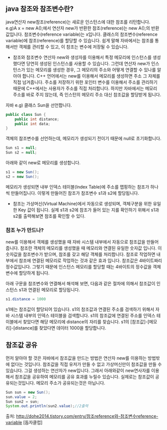 ## java 참조와 참조변수란?
java연산자 new참조(reference)는 새로운 인스턴스에 대한 참조를 리턴합니다. e.g)A x = new A();에서 연산자 new가 반환한 참조(reference)는 new A();의 반환값입니다. 참조변수(reference variable)는 x입니다. 클래스의 참조변수(reference variable)에 참조(reference)를 할당할 수 있습니다. 쉽게 말해 자바에서는 참조를 통해서만 객체를 관리할 수 있고, 이 참조는 변수에 저장될 수 있습니다.


* 참조와 참조변수
연산자 new와 생성자를 이용해서 특정 메모리에 인스턴스를 생성했다면 당연히 생성된 인스턴스를 사용할 수 있습니다.
그런데 연산자 new가 인스턴스가 있는 메모리를 생성한 경우, 그 메모리의 주소와 어떻게 연결할 수 있나를 알아야 합니다. C++ 언어에서는 new를 이용해서 메모리를 생성하면 주소 그 자체를 직접 넘겨줍니다. 주소를 저장하기 위한 포인터 변수를 이용해서 주소를 관리하기 때문에 C++에서는 사용자가 주소를 직접 처리합니다. 하지만 자바에서는 메모리 주소를 바로 주지 않는데, 즉 인스턴의 메모리 주소 대신 참조값을 할당받게 됩니다.


자바 e.g) 클래스 Sun을 선언합니다.

```java
public class Sun {
    public int distance;
    public int data;
}
```
객체의 참조변수를 선언하는데, 메모리가 생성되기 전이기 때문에 null로 초기화합니다.

```java
Sun s1 = null;
Sun s2 = null;
```
아래와 같이 new로 메모리를 생성합니다.
```java
s1 = new Sun();
s2 = new Sun();
```
메모리가 생성되면 내부 인덱스 테이블(Index Table)에 주소를 맵핑하는 참조가 하나씩 만들어집니다. 이렇게 만들어진 참조가 참조변수 s1과 s2에 할당됩니다.


* 참조는 가상머신(Virtual Machine)에서 자동으로 생성되며, 객체구분을 위한 유일한 Key 값이 됩니다. 실제 s1과 s2에 참조가 들어 있는 지를 확인하기 위해서 s1과 s2를 출력해보면 참조를 확인할 수 있다.


### 참조 누가 만드나?
new를 이용해서 객체를 생성했을 때 자바 시스템 내부에서 자동으로 참조값을 만들어 줍니다. 참조란 객체의 메모리를 생성했을 때 메모리와 연결된 유일한 숫자값 입니다. 이 숫자값을 참조변수가 받으며, 참조를 갖고 해당 객체를 처리합니다. 참조로 작업하면 내부에서 참조에 연결된 메모리로 작업하는 것과 같은 효과 입니다. 참조값은 4바이트짜리 정수값입니다. 그렇기 때문에 인스턴스 메모리를 할당할 때는 4바이트의 정수값을 객체변수에 할당하게 됩니다.

아래 구문을 참조변수와 연결해서 해석해 보면, 다음과 같은 절차에 의해서 참조값이 인스턴스 s1과 연결된 메모리로 할당됩니다.
```java
s1.distance = 1000
```
s1에는 참조값이 할당되어 있습니다. s1의 참조값과 연결된 주소를 검색하기 위해서 자바 시스템 내부의 인덱스 테이블을 검색합니다. s1의 참조값에 연결된 주소를 인덱스 테이블에서 찾았다면 해당 메모리에 distance의 자리를 찾습니다. s1의 [참조값]-[메모리]-[distance]를 찾았다면 데이터 1000을 할당합니다.


## 참조값 공유
먼저 알아야 할 것은 자바에서 참조값을 만드는 방법은 연산자 new를 이용하는 방법밖에 없다는 것입니다.  참조값을 직접 유저가 만들 수 없고 가상머신만이 참조값을 만들 수 있습니다. 그걸 생성하는 연산자가 new입니다. 그래서 아래와같이 new연사자를 이용해서 참조값을 공유하여 메모리를 공유 효과를 누릴수 있습니다. 실제로는 참조값이 공유되는것입니다. 메모리 주소가 공유되는것은 아닙니다.

```java
Sun sun = new Sun();
sun.value = 2;
Sun sun2 = sun;
System.out.println(sun2.value);//2출력

```




출처: http://dohe2014.tistory.com/entry/참조reference와-참조변수reference-variable [돕자클럽]
